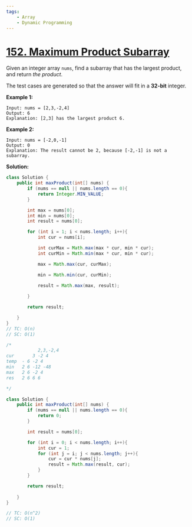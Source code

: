```yaml
---
tags:
    - Array
    - Dynamic Programming
---
```




# [152. Maximum Product Subarray](https://leetcode.com/problems/maximum-product-subarray/)

Given an integer array `nums`, find a subarray that has the largest product, and return *the product*.

The test cases are generated so that the answer will fit in a **32-bit** integer.

**Example 1:**

```
Input: nums = [2,3,-2,4]
Output: 6
Explanation: [2,3] has the largest product 6.
```

**Example 2:**

```
Input: nums = [-2,0,-1]
Output: 0
Explanation: The result cannot be 2, because [-2,-1] is not a subarray.
```



**Solution:**

```java
class Solution {
    public int maxProduct(int[] nums) {
        if (nums == null || nums.length == 0){
            return Integer.MIN_VALUE;
        }

        int max = nums[0];
        int min = nums[0];
        int result = nums[0];

        for (int i = 1; i < nums.length; i++){
            int cur = nums[i];

            int curMax = Math.max(max * cur, min * cur);
            int curMin = Math.min(max * cur, min * cur);

            max = Math.max(cur, curMax);

            min = Math.min(cur, curMin);

            result = Math.max(max, result);
        
        }

        return result;

    }
}
// TC: O(n)
// SC: O(1)

/*
			2,3,-2,4
cur		  3 -2 4
temp  - 6 -2 4
min   2 6 -12 -48
max   2 6 -2 4
res   2 6 6 6

*/
```



```java
class Solution {
    public int maxProduct(int[] nums) {
        if (nums == null || nums.length == 0){
            return 0;
        }

        int result = nums[0];

        for (int i = 0; i < nums.length; i++){
            int cur = 1;
            for (int j = i; j < nums.length; j++){
                cur = cur * nums[j];
                result = Math.max(result, cur);
            }
        }

        return result;
        
    }
}

// TC: O(n^2)
// SC: O(1)
```





